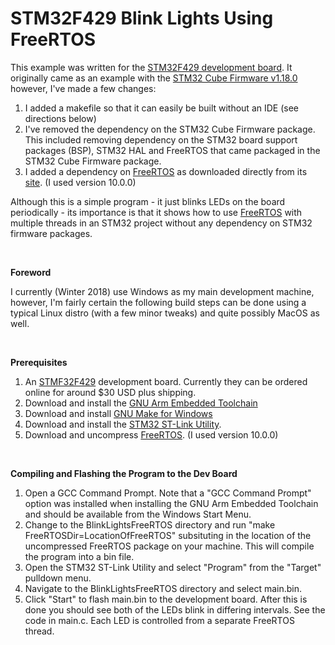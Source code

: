 STM32F429 Blink Lights Using FreeRTOS
=====================================

This example was written for the [STM32F429 development board](http://www.st.com/en/microcontrollers/stm32f429-439.html?querycriteria=productId=LN1806).  It originally came as an example with the [STM32 Cube Firmware v1.18.0](http://www.st.com/content/st_com/en/products/embedded-software/mcus-embedded-software/stm32-embedded-software/stm32cube-mcu-packages/stm32cubef4.html) however, I've made a few changes:

1.   I added a makefile so that it can easily be built without an IDE (see directions below)
1.   I've removed the dependency on the STM32 Cube Firmware package.  This included removing dependency on the STM32 board support packages (BSP), STM32 HAL and FreeRTOS that came packaged in the STM32 Cube Firmware package.
1.   I added a dependency on [FreeRTOS](https://www.freertos.org/) as downloaded directly from its [site](https://www.freertos.org/). (I used version 10.0.0)

Although this is a simple program - it just blinks LEDs on the board periodically - its importance is that it shows how to use [FreeRTOS](https://www.freertos.org/) with multiple threads in an STM32 project without any dependency on STM32 firmware packages.


 

**Foreword**

I currently (Winter 2018) use Windows as my main development machine, however, I'm fairly certain the following build steps can be done using a typical Linux distro (with a few minor tweaks) and quite possibly MacOS as well.

 

**Prerequisites**

1.   An [STMF32F429](http://www.st.com/en/microcontrollers/stm32f429-439.html?querycriteria=productId=LN1806) development board.  Currently they can be ordered online for around $30 USD plus shipping.
1.   Download and install the [GNU Arm Embedded Toolchain](https://developer.arm.com/open-source/gnu-toolchain/gnu-rm/downloads)
1.   Download and install [GNU Make for Windows](http://gnuwin32.sourceforge.net/packages/make.htm)
1.   Download and install the [STM32 ST-Link Utility](http://www.st.com/en/development-tools/stsw-link004.html).
1.   Download and uncompress [FreeRTOS](https://www.freertos.org/). (I used version 10.0.0)

 

**Compiling and Flashing the Program to the Dev Board**

1.   Open a GCC Command Prompt.  Note that a "GCC Command Prompt" option was installed when installing the GNU Arm Embedded Toolchain and should be available from the Windows Start Menu.
1.   Change to the BlinkLightsFreeRTOS directory and run "make FreeRTOSDir=LocationOfFreeRTOS" subsituting in the location of the uncompressed FreeRTOS package on your machine.  This will compile the program into a bin file.
1.   Open the STM32 ST-Link Utility and select "Program" from the "Target" pulldown menu.
1.   Navigate to the BlinkLightsFreeRTOS directory and select main.bin.
1.   Click "Start" to flash main.bin to the development board.  After this is done you should see both of the LEDs blink in differing intervals.  See the code in main.c.  Each LED is controlled from a separate FreeRTOS thread.


